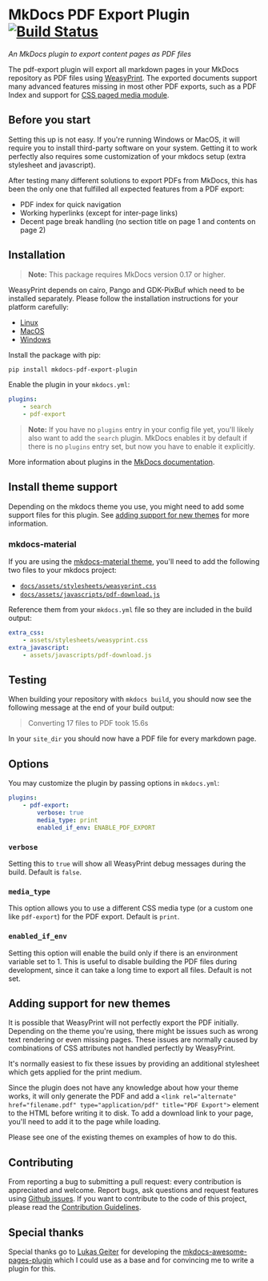 # MkDocs PDF Export Plugin [![Build Status][travis-status]][travis-link]

*An MkDocs plugin to export content pages as PDF files*

The pdf-export plugin will export all markdown pages in your MkDocs repository as PDF files using [WeasyPrint](http://weasyprint.org/). The exported documents support many advanced features missing in most other PDF exports, such as a PDF Index and support for [CSS paged media module](https://drafts.csswg.org/css-page-3/).

## Before you start

Setting this up is not easy. If you're running Windows or MacOS, it will require you to install third-party software on your system. Getting it to work perfectly also requires some customization of your mkdocs setup (extra stylesheet and javascript).

After testing many different solutions to export PDFs from MkDocs, this has been the only one that fulfilled all expected features from a PDF export:

- PDF index for quick navigation
- Working hyperlinks (except for inter-page links)
- Decent page break handling (no section title on page 1 and contents on page 2)

## Installation

> **Note:** This package requires MkDocs version 0.17 or higher.

WeasyPrint depends on cairo, Pango and GDK-PixBuf which need to be installed separately. Please follow the installation instructions for your platform carefully:

- [Linux][weasyprint-linux]
- [MacOS][weasyprint-macos]
- [Windows][weasyprint-windows]

Install the package with pip:

```bash
pip install mkdocs-pdf-export-plugin
```

Enable the plugin in your `mkdocs.yml`:

```yaml
plugins:
    - search
    - pdf-export
```

> **Note:** If you have no `plugins` entry in your config file yet, you'll likely also want to add the `search` plugin. MkDocs enables it by default if there is no `plugins` entry set, but now you have to enable it explicitly.

More information about plugins in the [MkDocs documentation][mkdocs-plugins].

## Install theme support

Depending on the mkdocs theme you use, you might need to add some support files for this plugin. See [adding support for new themes](#adding-support-for-new-themes) for more information.

### mkdocs-material

If you are using the [mkdocs-material theme][mkdocs-material], you'll need to add the following two files to your mkdocs project:

- [`docs/assets/stylesheets/weasyprint.css`](themes/mkdocs-material/weasyprint.css)
- [`docs/assets/javascripts/pdf-download.js`](themes/mkdocs-material/pdf-download.js)

Reference them from your `mkdocs.yml` file so they are included in the build output:

```yaml
extra_css:
    - assets/stylesheets/weasyprint.css
extra_javascript:
    - assets/javascripts/pdf-download.js
```

## Testing

When building your repository with `mkdocs build`, you should now see the following message at the end of your build output:

> Converting 17 files to PDF took 15.6s

In your `site_dir` you should now have a PDF file for every markdown page.

## Options

You may customize the plugin by passing options in `mkdocs.yml`:

```yaml
plugins:
    - pdf-export:
        verbose: true
        media_type: print
        enabled_if_env: ENABLE_PDF_EXPORT
```

### `verbose`

Setting this to `true` will show all WeasyPrint debug messages during the build. Default is `false`.

### `media_type`

This option allows you to use a different CSS media type (or a custom one like `pdf-export`) for the PDF export. Default is `print`.

### `enabled_if_env`

Setting this option will enable the build only if there is an environment variable set to 1. This is useful to disable building the PDF files during development, since it can take a long time to export all files. Default is not set.

## Adding support for new themes

It is possible that WeasyPrint will not perfectly export the PDF initially. Depending on the theme you're using, there might be issues such as wrong text rendering or even missing pages. These issues are normally caused by combinations of CSS attributes not handled perfectly by WeasyPrint.

It's normally easiest to fix these issues by providing an additional stylesheet which gets applied for the print medium.

Since the plugin does not have any knowledge about how your theme works, it will only generate the PDF and add a `<link rel="alternate" href="filename.pdf" type="application/pdf" title="PDF Export">` element to the HTML before writing it to disk. To add a download link to your page, you'll need to add it to the page while loading.

Please see one of the existing themes on examples of how to do this.

## Contributing

From reporting a bug to submitting a pull request: every contribution is appreciated and welcome. Report bugs, ask questions and request features using [Github issues][github-issues].
If you want to contribute to the code of this project, please read the [Contribution Guidelines][contributing].

## Special thanks

Special thanks go to [Lukas Geiter][lukasgeiter] for developing the [mkdocs-awesome-pages-plugin][awesome-pages-plugin] which I could use as a base and for convincing me to write a plugin for this.

[travis-status]: https://travis-ci.org/shauser/mkdocs-pdf-export-plugin.svg?branch=master
[travis-link]: https://travis-ci.org/shauser/mkdocs-awesome-pages-plugin
[weasyprint-linux]: https://weasyprint.readthedocs.io/en/latest/install.html#linux
[weasyprint-macos]: https://weasyprint.readthedocs.io/en/latest/install.html#os-x
[weasyprint-windows]: https://weasyprint.readthedocs.io/en/latest/install.html#windows
[mkdocs-plugins]: http://www.mkdocs.org/user-guide/plugins/
[mkdocs-material]: https://github.com/squidfunk/mkdocs-material
[github-issues]: https://github.com/shauser/mkdocs-pdf-export-plugin/issues
[contributing]: CONTRIBUTING.md
[lukasgeiter]: https://github.com/lukasgeiter
[awesome-pages-plugin]: https://github.com/lukasgeiter/mkdocs-awesome-pages-plugin
